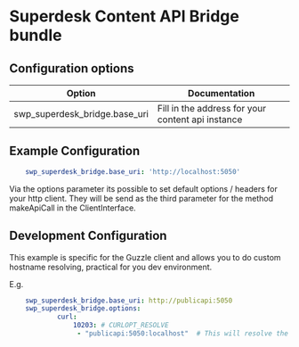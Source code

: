 Superdesk Content API Bridge bundle
======

Configuration options
------

Option | Documentation
--- | ---
swp_superdesk_bridge.base_uri | Fill in the address for your content api instance 


Example Configuration
------

```yml
    swp_superdesk_bridge.base_uri: 'http://localhost:5050' 
```

Via the options parameter its possible to set default options / headers for 
your http client. They will be send as the third parameter for the method
makeApiCall in the ClientInterface.

Development Configuration
------

This example is specific for the Guzzle client and allows you to do custom 
hostname resolving, practical for you dev environment.

E.g.

```yml
    swp_superdesk_bridge.base_uri: http://publicapi:5050
    swp_superdesk_bridge.options:
            curl:
                10203: # CURLOPT_RESOLVE
                 - "publicapi:5050:localhost"  # This will resolve the host publicapi to your localhost 
```
